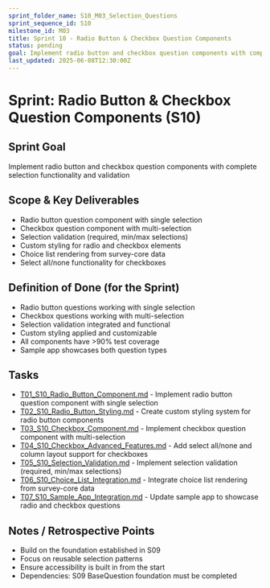 ```yaml
---
sprint_folder_name: S10_M03_Selection_Questions
sprint_sequence_id: S10
milestone_id: M03
title: Sprint 10 - Radio Button & Checkbox Question Components
status: pending
goal: Implement radio button and checkbox question components with complete selection functionality and validation
last_updated: 2025-06-08T12:30:00Z
---
```


# Sprint: Radio Button & Checkbox Question Components (S10)

## Sprint Goal
Implement radio button and checkbox question components with complete selection functionality and validation

## Scope & Key Deliverables
- Radio button question component with single selection
- Checkbox question component with multi-selection
- Selection validation (required, min/max selections)
- Custom styling for radio and checkbox elements
- Choice list rendering from survey-core data
- Select all/none functionality for checkboxes

## Definition of Done (for the Sprint)
- Radio button questions working with single selection
- Checkbox questions working with multi-selection
- Selection validation integrated and functional
- Custom styling applied and customizable
- All components have >90% test coverage
- Sample app showcases both question types

## Tasks
- [T01_S10_Radio_Button_Component.md](./T01_S10_Radio_Button_Component.md) - Implement radio button question component with single selection
- [T02_S10_Radio_Button_Styling.md](./T02_S10_Radio_Button_Styling.md) - Create custom styling system for radio button components
- [T03_S10_Checkbox_Component.md](./T03_S10_Checkbox_Component.md) - Implement checkbox question component with multi-selection
- [T04_S10_Checkbox_Advanced_Features.md](./T04_S10_Checkbox_Advanced_Features.md) - Add select all/none and column layout support for checkboxes
- [T05_S10_Selection_Validation.md](./T05_S10_Selection_Validation.md) - Implement selection validation (required, min/max selections)
- [T06_S10_Choice_List_Integration.md](./T06_S10_Choice_List_Integration.md) - Integrate choice list rendering from survey-core data
- [T07_S10_Sample_App_Integration.md](./T07_S10_Sample_App_Integration.md) - Update sample app to showcase radio and checkbox questions

## Notes / Retrospective Points
- Build on the foundation established in S09
- Focus on reusable selection patterns
- Ensure accessibility is built in from the start
- Dependencies: S09 BaseQuestion foundation must be completed